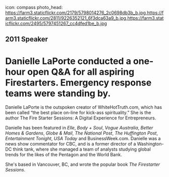 icon: compass
photo_head: https://farm3.staticflickr.com/2179/5798014276_2c0698db3b_b.jpg,https://farm3.staticflickr.com/2811/9226352121_6f3dca63a9_b.jpg,https://farm3.staticflickr.com/2495/5797451267_cc4dfed1be_b.jpg

## 2011 Speaker

# Danielle LaPorte conducted a one-hour open Q&A for all aspiring Firestarters. Emergency response teams were standing by.

<div class="line-canvas"></div>

Danielle LaPorte is the outspoken creator of WhiteHotTruth.com, which has been called “the best place on-line for kick-ass spirituality.” She is the author The Fire Starter Sessions: A Digital Experience for Entrepreneurs.

Danielle has been featured in *Elle*, *Body + Soul*, *Vogue Australia*, *Better Homes & Gardens*, *Globe & Mail*, *The National Post*, *The Huffington Post*, *Entertainment Tonight*, *USA Today* and BusinessWeek.com. Danielle was a news show commentator for CBC, and is a former director of a Washington-DC think tank, where she managed a team of analysts studying global trends for the likes of the Pentagon and the World Bank.

She's based in Vancouver, BC, and wrote the popular book *The Firestarter Sessions*.

<div class="line-canvas"></div>
